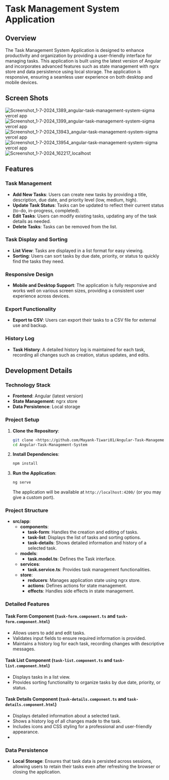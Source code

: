 # Task Management System Application

## Overview

The Task Management System Application is designed to enhance productivity and organization by providing a user-friendly interface for managing tasks. This application is built using the latest version of Angular and incorporates advanced features such as state management with ngrx store and data persistence using local storage. The application is responsive, ensuring a seamless user experience on both desktop and mobile devices.
## Screen Shots

![Screenshot_1-7-2024_1389_angular-task-management-system-sigma vercel app](https://github.com/Mayank-Tiwari01/Angular-Task-Management-System/assets/103953234/28a11a33-8570-4b08-bc72-95ba58a20052)
![Screenshot_1-7-2024_1399_angular-task-management-system-sigma vercel app](https://github.com/Mayank-Tiwari01/Angular-Task-Management-System/assets/103953234/514a1547-fad1-4694-bc4c-e17e1f6d853f)
![Screenshot_1-7-2024_13943_angular-task-management-system-sigma vercel app](https://github.com/Mayank-Tiwari01/Angular-Task-Management-System/assets/103953234/17a1ef90-d0be-4e32-b49f-4fb22e027a9d)
![Screenshot_1-7-2024_13954_angular-task-management-system-sigma vercel app](https://github.com/Mayank-Tiwari01/Angular-Task-Management-System/assets/103953234/40a292e9-9ea2-4b3b-8295-8bad41752f3b)
![Screenshot_1-7-2024_162217_localhost](https://github.com/Mayank-Tiwari01/Angular-Task-Management-System/assets/103953234/071c3e66-0d12-43d1-b84c-fd0c483708f0)



## Features

### Task Management
- **Add New Tasks**: Users can create new tasks by providing a title, description, due date, and priority level (low, medium, high).
- **Update Task Status**: Tasks can be updated to reflect their current status (to-do, in-progress, completed).
- **Edit Tasks**: Users can modify existing tasks, updating any of the task details as needed.
- **Delete Tasks**: Tasks can be removed from the list.

### Task Display and Sorting
- **List View**: Tasks are displayed in a list format for easy viewing.
- **Sorting**: Users can sort tasks by due date, priority, or status to quickly find the tasks they need.

### Responsive Design
- **Mobile and Desktop Support**: The application is fully responsive and works well on various screen sizes, providing a consistent user experience across devices.

### Export Functionality
- **Export to CSV**: Users can export their tasks to a CSV file for external use and backup.

### History Log
- **Task History**: A detailed history log is maintained for each task, recording all changes such as creation, status updates, and edits.

## Development Details

### Technology Stack
- **Frontend**: Angular (latest version)
- **State Management**: ngrx store
- **Data Persistence**: Local storage

### Project Setup

1. **Clone the Repository**:
    ```bash
    git clone <https://github.com/Mayank-Tiwari01/Angular-Task-Management-System.git>
    cd Angular-Task-Management-System
    ```

2. **Install Dependencies**:
    ```bash
    npm install
    ```

3. **Run the Application**:
    ```bash
    ng serve
    ```

    The application will be available at `http://localhost:4200/` (or you may give a custom port).

### Project Structure

- **src/app**:
  - **components**:
    - **task-form**: Handles the creation and editing of tasks.
    - **task-list**: Displays the list of tasks and sorting options.
    - **task-details**: Shows detailed information and history of a selected task.
  - **models**:
    - **task.model.ts**: Defines the Task interface.
  - **services**:
    - **task.service.ts**: Provides task management functionalities.
  - **store**:
    - **reducers**: Manages application state using ngrx store.
    - **actions**: Defines actions for state management.
    - **effects**: Handles side effects in state management.

### Detailed Features

#### Task Form Component (`task-form.component.ts` and `task-form.component.html`)
- Allows users to add and edit tasks.
- Validates input fields to ensure required information is provided.
- Maintains a history log for each task, recording changes with descriptive messages.

#### Task List Component (`task-list.component.ts` and `task-list.component.html`)
- Displays tasks in a list view.
- Provides sorting functionality to organize tasks by due date, priority, or status.

#### Task Details Component (`task-details.component.ts` and `task-details.component.html`)
- Displays detailed information about a selected task.
- Shows a history log of all changes made to the task.
- Includes icons and CSS styling for a professional and user-friendly appearance.
- 
### Data Persistence
- **Local Storage**: Ensures that task data is persisted across sessions, allowing users to retain their tasks even after refreshing the browser or closing the application.

